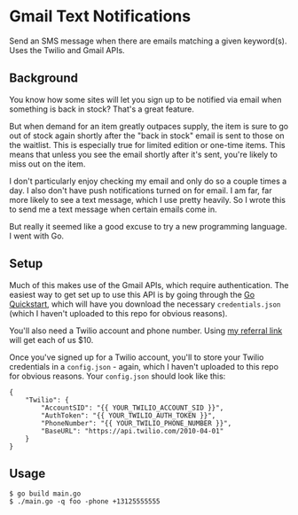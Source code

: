 # Gmail Text Notifications
Send an SMS message when there are emails matching a given keyword(s). Uses the Twilio and Gmail APIs.

## Background
You know how some sites will let you sign up to be notified via email when something is back in stock? That's a great feature.

But when demand for an item greatly outpaces supply, the item is sure to go out of stock again shortly after the "back in stock" email is sent to those on the waitlist. This is especially true for limited edition or one-time items. This means that unless you see the email shortly after it's sent, you're likely to miss out on the item.

I don't particularly enjoy checking my email and only do so a couple times a day. I also don't have push notifications turned on for email. I am far, far more likely to see a text message, which I use pretty heavily. So I wrote this to send me a text message when certain emails come in.

But really it seemed like a good excuse to try a new programming language. I went with Go.

## Setup
Much of this makes use of the Gmail APIs, which require authentication. The easiest way to get set up to use this API is by going through the [Go Quickstart](https://developers.google.com/gmail/api/quickstart/go), which will have you download the necessary `credentials.json` (which I haven't uploaded to this repo for obvious reasons).

You'll also need a Twilio account and phone number. Using [my referral link](https://www.twilio.com/referral/XCX3Mu) will get each of us $10.

Once you've signed up for a Twilio account, you'll to store your Twilio credentials in a `config.json` - again, which I haven't uploaded to this repo for obvious reasons. Your `config.json` should look like this:
```
{
    "Twilio": {
        "AccountSID": "{{ YOUR_TWILIO_ACCOUNT_SID }}",
        "AuthToken": "{{ YOUR_TWILIO_AUTH_TOKEN }}",
        "PhoneNumber": "{{ YOUR_TWILIO_PHONE_NUMBER }}",
        "BaseURL": "https://api.twilio.com/2010-04-01"
    }
}
```

## Usage
```
$ go build main.go
$ ./main.go -q foo -phone +13125555555
```

